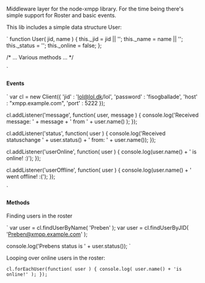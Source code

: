 Middleware layer for the node-xmpp library. For the time being there's simple support for Roster and basic events. 

This lib includes a simple data structure User:

`
function User( jid, name ) {
	this._jid = jid || '';
	this._name = name || '';
	this._status = '';
	this._online = false;
};

/*
	...
	Various methods
	...
*/

`


#### Events

`
var cl = new Client({ 
	'jid' 		: 'lol@lol.dk/lol',
   	'password' 	: 'fisogballade',
    'host' 		: "xmpp.example.com",
    'port' 		: 5222
});

cl.addListener('message', function( user, message ) {
    console.log('Received message: ' + message + ' from ' + user.name() );
});

cl.addListener('status', function( user ) {
    console.log('Received statuschange ' + user.status() + ' from: ' + user.name());
});
    
cl.addListener('userOnline', function( user ) {
    console.log(user.name() + ' is online! :)');
});

cl.addListener('userOffline', function( user ) {
    console.log(user.name() + ' went offline! :(');
});

`

#### Methods

Finding users in the roster

`
var user = cl.findUserByName( 'Preben' );
var user = cl.findUserByJID( 'Preben@xmpp.example.com' );

console.log('Prebens status is ' + user.status());
`

Looping over online users in the roster:

`
cl.forEachUser(function( user ) {
	console.log( user.name() + 'is online!' );
});
`

